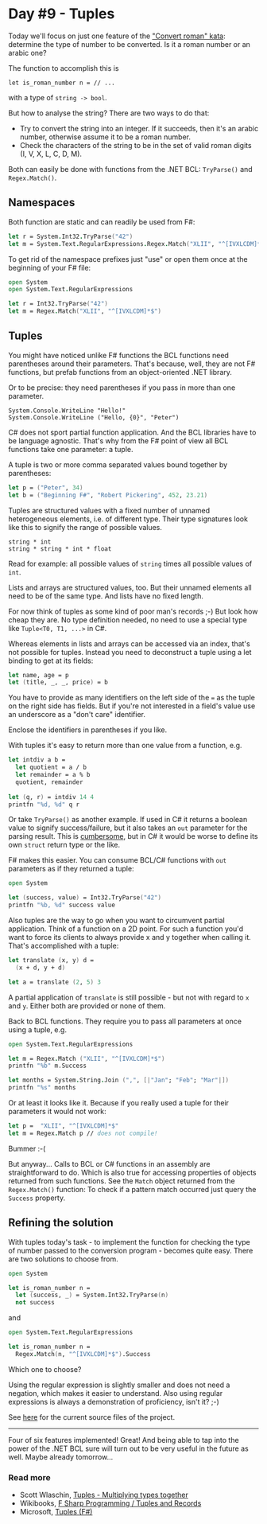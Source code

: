 # Day #9 - Tuples
Today we'll focus on just one feature of the ["Convert roman" kata](https://app.box.com/s/z07b8gr6e1ngvb3cg7ps78zy2ddi3vx1): determine the type of number to be converted. Is it a roman number or an arabic one?

The function to accomplish this is

```
let is_roman_number n = // ...
```

with a type of `string -> bool`.

But how to analyse the string? There are two ways to do that:

* Try to convert the string into an integer. If it succeeds, then it's an arabic number, otherwise assume it to be a roman number.
* Check the characters of the string to be in the set of valid roman digits (I, V, X, L, C, D, M).

Both can easily be done with functions from the .NET BCL: `TryParse()` and `Regex.Match()`.

## Namespaces
Both function are static and can readily be used from F#:

```fsharp
let r = System.Int32.TryParse("42")
let m = System.Text.RegularExpressions.Regex.Match("XLII", "^[IVXLCDM]*$")
```

To get rid of the namespace prefixes just "use" or open them once at the beginning of your F# file:

```fsharp
open System
open System.Text.RegularExpressions

let r = Int32.TryParse("42")
let m = Regex.Match("XLII", "^[IVXLCDM]*$")
```

## Tuples
You might have noticed unlike F# functions the BCL functions need parentheses around their parameters. That's because, well, they are not F# functions, but prefab functions from an object-oriented .NET library.

Or to be precise: they need parentheses if you pass in more than one parameter.

```
System.Console.WriteLine "Hello!"
System.Console.WriteLine ("Hello, {0}", "Peter")
```

C# does not sport partial function application. And the BCL libraries have to be language agnostic. That's why from the F# point of view all BCL functions take one parameter: a tuple.

A tuple is two or more comma separated values bound together by parentheses:

```fsharp
let p = ("Peter", 34)
let b = ("Beginning F#", "Robert Pickering", 452, 23.21)
```

Tuples are structured values with a fixed number of unnamed heterogeneous elements, i.e. of different type. Their type signatures look like this to signify the range of possible values.

```
string * int
string * string * int * float
```

Read for example: all possible values of `string` times all possible values of `int`.

Lists and arrays are structured values, too. But their unnamed elements all need to be of the same type. And lists have no fixed length.

For now think of tuples as some kind of poor man's records ;-) But look how cheap they are. No type definition needed, no need to use a special type like `Tuple<T0, T1, ...>` in C#.

Whereas elements in lists and arrays can be accessed via an index, that's not possible for tuples. Instead you need to deconstruct a tuple using a let binding to get at its fields:

```fsharp
let name, age = p
let (title, _, _, price) = b
```

You have to provide as many identifiers on the left side of the `=` as the tuple on the right side has fields. But if you're not interested in a field's value use an underscore as a "don't care" identifier.

Enclose the identifiers in parentheses if you like.

With tuples it's easy to return more than one value from a function, e.g.

```fsharp
let intdiv a b =
  let quotient = a / b
  let remainder = a % b
  quotient, remainder
  
let (q, r) = intdiv 14 4
printfn "%d, %d" q r
```

Or take `TryParse()` as another example. If used in C# it returns a boolean value to signify success/failure, but it also takes an `out` parameter for the parsing result. This is [cumbersome](http://luketopia.net/2014/02/05/fsharp-and-output-parameters/), but in C# it would be worse to define its own `struct` return type or the like.

F# makes this easier. You can consume BCL/C# functions with `out` parameters as if they returned a tuple:

```fsharp
open System

let (success, value) = Int32.TryParse("42")
printfn "%b, %d" success value
```

Also tuples are the way to go when you want to circumvent partial application. Think of a function on a 2D point. For such a function you'd want to force its clients to always provide x and y together when calling it. That's accomplished with a tuple:

```fsharp
let translate (x, y) d =
  (x + d, y + d)

let a = translate (2, 5) 3
```

A partial application of `translate` is still possible - but not with regard to `x` and `y`. Either both are provided or none of them.

Back to BCL functions. They require you to pass all parameters at once using a tuple, e.g.

```fsharp
open System.Text.RegularExpressions

let m = Regex.Match ("XLII", "^[IVXLCDM]*$")
printfn "%b" m.Success

let months = System.String.Join (",", [|"Jan"; "Feb"; "Mar"|])
printfn "%s" months
```

Or at least it looks like it. Because if you really used a tuple for their parameters it would not work:

```fsharp
let p =  "XLII", "^[IVXLCDM]*$"
let m = Regex.Match p // does not compile!
```

Bummer :-(

But anyway... Calls to BCL or C# functions in an assembly are straightforward to do. Which is also true for accessing properties of objects returned from such functions. See the `Match` object returned from the `Regex.Match()` function: To check if a pattern match occurred just query the `Success` property.

## Refining the solution
With tuples today's task - to implement the function for checking the type of number passed to the conversion program - becomes quite easy. There are two solutions to choose from.

```fsharp
open System

let is_roman_number n =
  let (success, _) = System.Int32.TryParse(n)
  not success
```
and

```fsharp
open System.Text.RegularExpressions

let is_roman_number n =
  Regex.Match(n, "^[IVXLCDM]*$").Success
```

Which one to choose?

Using the regular expression is slightly smaller and does not need a negation, which makes it easier to understand. Also using regular expressions is always a demonstration of proficiency, isn't it? ;-)

See [here](src/convertroman/Program.fs) for the current source files of the project.

***

Four of six features implemented! Great! And being able to tap into the power of the .NET BCL sure will turn out to be very useful in the future as well. Maybe already tomorrow...

### Read more
* Scott Wlaschin, [Tuples - Multiplying types together](http://fsharpforfunandprofit.com/posts/tuples/)
* Wikibooks, [F Sharp Programming / Tuples and Records](https://en.wikibooks.org/wiki/F_Sharp_Programming/Tuples_and_Records)
* Microsoft, [Tuples (F#)](https://msdn.microsoft.com/de-de/library/dd233200.aspx)